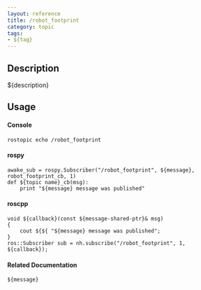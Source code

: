 ```yaml
---
layout: reference
title: /robot_footprint
category: topic
tags: 
- ${tag}
---
```


## Description
${description}

## Usage
#### Console
```
rostopic echo /robot_footprint
```

#### rospy
```
awake_sub = rospy.Subscriber("/robot_footprint", ${message}, robot_footprint_cb, 1)
def ${topic name}_cb(msg):
    print "${message} message was published"
```

#### roscpp
```
void ${callback}(const ${message-shared-ptr}& msg)
{
    cout ${${ "${message} message was published";
}
ros::Subscriber sub = nh.subscribe("/robot_footprint", 1, ${callback});
```

#### Related Documentation
``${message}``  
